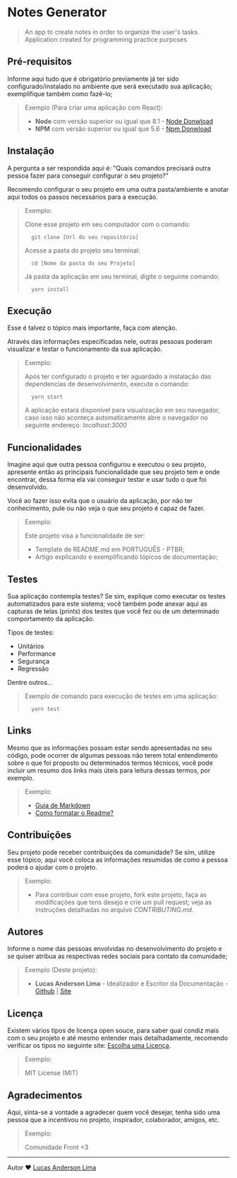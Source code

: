 # Notes Generator

>An app to create notes in order to organize the user's tasks. 
>Application created for programming practice purposes

## Pré-requisitos

Informe aqui tudo que é obrigatório previamente já ter sido configurado/instalado no ambiente que será executado sua aplicação; exemplifique também como fazê-lo;

> Exemplo (Para criar uma aplicação com React):
> - **Node** com versão superior ou igual que 8.1 - [Node Donwload](https://nodejs.org/pt-br/download/)
> - **NPM** com versão superior ou igual que 5.6 - [Npm Donwload](https://www.npmjs.com/package/download)

## Instalação

A pergunta a ser respondida aqui é: "Quais comandos precisará outra pessoa fazer para conseguir configurar o seu projeto?"

Recomendo configurar o seu projeto em uma outra pasta/ambiente e anotar aqui todos os passos necessários para a execução.

> Exemplo:
>
> Clone esse projeto em seu computador com o comando:
> ```
> 	git clone [Url do seu repositório]
> ```
> Acesse a pasta do projeto seu terminal:
> ```
> 	cd [Nome da pasta do seu Projeto]
> ```
> Já pasta da aplicação em seu terminal, digite o seguinte comando:
> ```
> 	yarn install
> ```

## Execução

Esse é talvez o tópico mais importante, faça com atenção.

Através das informações especificadas nele, outras pessoas poderam visualizar e testar o funcionamento da sua aplicação.

> Exemplo: 
>
> Após ter configurado o projeto e ter aguardado a instalação das dependencias de desenvolvimento, execute o comando:
> ```
> 	yarn start
> ```
> A aplicação estará disponível para visualização em seu navegador, caso isso não aconteça automaticamente abre o navegador no seguinte endereço: _localhost:3000_

## Funcionalidades

Imagine aqui que outra pessoa configurou e executou o seu projeto, apresente então as principais funcionalidade que seu projeto tem e onde encontrar, dessa forma ela vai conseguir testar e usar tudo o que foi desenvolvido.

Você ao fazer isso evita que o usuário da aplicação, por não ter conhecimento, pule ou não veja o que seu projeto é capaz de fazer.

> Exemplo: 
>
> Este projeto visa a funcionalidade de ser: 
> - Template de README.md em PORTUGUÊS - PTBR;
> - Artigo explicando e exemplificando tópicos de documentação;


## Testes

Sua aplicação contempla testes? Se sim, explique como executar os testes automatizados para este sistema; você também pode anexar aqui as capturas de telas (prints) dos testes que você fez ou de um determinado comportamento da aplicação.

Tipos de testes: 
- Unitários
- Performance
- Segurança
- Regressão

Dentre outros...
> Exemplo de comando para execução de testes em uma aplicação:
> ```
> 	yarn test
> ```

## Links

Mesmo que as informações possam estar sendo apresentadas no seu código, pode ocorrer de algumas pessoas não terem total entendimento sobre o que foi proposto ou determinados termos técnicos, você pode incluir um resumo dos links mais úteis para leitura dessas termos, por exemplo.

> Exemplo: 
> - [Guia de Markdown](https://docs.pipz.com/central-de-ajuda/learning-center/guia-basico-de-markdown#open)
> - [Como formatar o Readme?](https://medium.com/@raullesteves/github-como-fazer-um-readme-md-bonit%C3%A3o-c85c8f154f8#:~:text=md%20%C3%A9%20um%20arquivo%20markdown,tags%20tamb%C3%A9m%20funcionam%2C%20veremos%20adiante.&text=Basta%20copiar%20o%20que%20o,e%20colar%20no%20README.md.)


## Contribuições

Seu projeto pode receber contribuições da comunidade? Se sim, utilize esse tópico;
aqui você coloca as informações resumidas de como a pessoa poderá o ajudar com o projeto.

> Exemplo:
> - Para contribuir com esse projeto, fork este projeto, faça as modificações que tens desejo e crie um pull request; veja as instruções detalhadas no arquivo _CONTRIBUTING.md_.

## Autores

Informe o nome das pessoas envolvidas no desenvolvimento do projeto e se quiser atribua as respectivas redes sociais para contato da comunidade;

> Exemplo (Deste projeto):
> - **Lucas Anderson Lima** - Idealizador e Escritor da Documentação - [Github](https://github.com/LuAnderson) | [Site](http://lucasanderson.com.br/)


## Licença 

Existem vários tipos de licença open souce, para saber qual condiz mais com o seu projeto e até mesmo entender mais detalhadamente, recomendo verificar os tipos no seguinte site: [Escolha uma Licença](http://escolhaumalicenca.com.br/).

> Exemplo: 
> 
> MIT License (MIT)

## Agradecimentos 

Aqui, sinta-se a vontade a agradecer quem você desejar, tenha sido uma pessoa que a incentivou no projeto, inspirador, colaborador, amigos, etc.  

> Exemplo: 
> 
> Comunidade Front <3

---
Autor ❤ [Lucas Anderson Lima](http://lucasanderson.com.br/)
